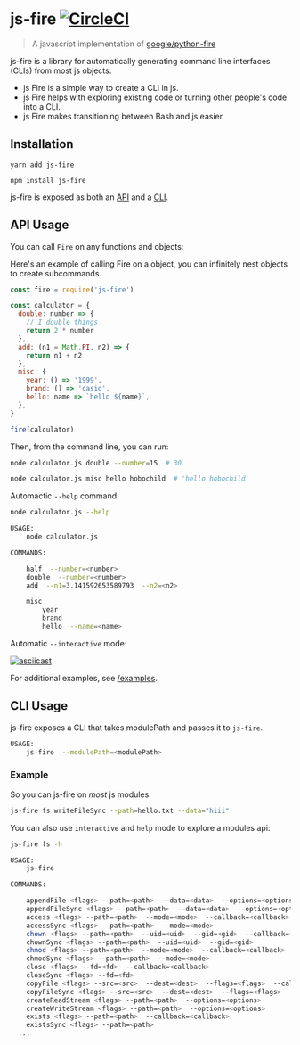# js-fire [![CircleCI](https://circleci.com/gh/hobochild/js-fire.svg?style=svg)](https://circleci.com/gh/hobochild/js-fire)

> A javascript implementation of [google/python-fire](https://github.com/google/python-fire)

js-fire is a library for automatically generating command line interfaces
(CLIs) from most js objects.

* js Fire is a simple way to create a CLI in js.
* js Fire helps with exploring existing code or turning other people's code
  into a CLI.
* js Fire makes transitioning between Bash and js easier.

## Installation

```
yarn add js-fire
```

```
npm install js-fire
```

js-fire is exposed as both an [API](#api-usage) and a [CLI](#cli-usage).

## API Usage

You can call `Fire` on any functions and objects:<br>

Here's an example of calling Fire on a object, you can infinitely nest objects to create subcommands.

```javascript
const fire = require('js-fire')

const calculator = {
  double: number => {
    // I double things
    return 2 * number
  },
  add: (n1 = Math.PI, n2) => {
    return n1 + n2
  },
  misc: {
    year: () => '1999',
    brand: () => 'casio',
    hello: name => `hello ${name}`,
  },
}

fire(calculator)
```

Then, from the command line, you can run:

```bash
node calculator.js double --number=15  # 30
```

```bash
node calculator.js misc hello hobochild  # 'hello hobochild'
```

Automactic `--help` command.

```bash
node calculator.js --help

USAGE:
	node calculator.js

COMMANDS:

	half  --number=<number>
	double  --number=<number>
	add  --n1=3.141592653589793  --n2=<n2>

	misc
		year
		brand
		hello  --name=<name>
```

Automatic `--interactive` mode:

[![asciicast](https://asciinema.org/a/QdxxOZgsK4Wp0nxT7ZEn6mXIi.svg)](https://asciinema.org/a/QdxxOZgsK4Wp0nxT7ZEn6mXIi)

For additional examples, see [/examples](/examples).

## CLI Usage

js-fire exposes a CLI that takes modulePath and passes it to `js-fire`.

```bash
USAGE:
	js-fire  --modulePath=<modulePath>
```

### Example

So you can js-fire on _most_ js modules.

```bash
js-fire fs writeFileSync --path=hello.txt --data="hiii"
```

You can also use `interactive` and `help` mode to explore a modules api:

```bash
js-fire fs -h

USAGE:
	js-fire

COMMANDS:

	appendFile <flags> --path=<path>  --data=<data>  --options=<options>  --callback=<callback>
	appendFileSync <flags> --path=<path>  --data=<data>  --options=<options>
	access <flags> --path=<path>  --mode=<mode>  --callback=<callback>
	accessSync <flags> --path=<path>  --mode=<mode>
	chown <flags> --path=<path>  --uid=<uid>  --gid=<gid>  --callback=<callback>
	chownSync <flags> --path=<path>  --uid=<uid>  --gid=<gid>
	chmod <flags> --path=<path>  --mode=<mode>  --callback=<callback>
	chmodSync <flags> --path=<path>  --mode=<mode>
	close <flags> --fd=<fd>  --callback=<callback>
	closeSync <flags> --fd=<fd>
	copyFile <flags> --src=<src>  --dest=<dest>  --flags=<flags>  --callback=<callback>
	copyFileSync <flags> --src=<src>  --dest=<dest>  --flags=<flags>
	createReadStream <flags> --path=<path>  --options=<options>
	createWriteStream <flags> --path=<path>  --options=<options>
	exists <flags> --path=<path>  --callback=<callback>
	existsSync <flags> --path=<path>
  ...
```

